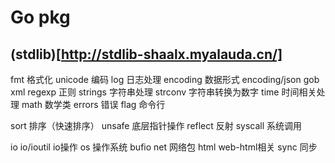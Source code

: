 # Go pkg
## (stdlib)[http://stdlib-shaalx.myalauda.cn/]

 fmt  格式化
 unicode 编码
 log  日志处理
 encoding 数据形式
 encoding/json gob xml
 regexp 正则
 strings 字符串处理
 strconv 字符串转换为数字
 time 时间相关处理
 math 数学类
 errors 错误
 flag 命令行

 sort 排序（快速排序）
 unsafe 底层指针操作
 reflect 反射
 syscall 系统调用

 io io/ioutil io操作
 os 操作系统
 bufio
 net 网络包
 html web-html相关
 sync 同步

